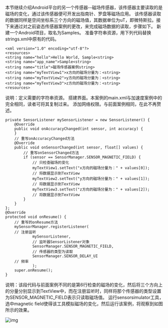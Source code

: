 本节继续介绍Android平台的另一个传感器--磁场传感器，该传感器主要读取的是磁场的变化，通过该传感器便可开发出指南针、罗盘等磁场应用。
该传感器读取的数据同样是空间坐标系三个方向的磁场值，其数据单位为uT，即微特斯拉。接下来通过对之前姿态传感器案例的更改，来完成磁场数据的读取，步骤如下。
新建一个Android项目，取名为Samples。
准备字符串资源，用下列代码替换strings.xml中原有的代码。
```  
<xml version="1.0" encoding="utf-8"?> 
<resources> 
<string name="hello">Hello World, Sample<string> 
<string name="app_name">Sample<string> 
<string name="title">磁场传感器案例string> 
<string name="myTextView1">x方向的磁场分量为：<string> 
<string name="myTextView2">y方向的磁场分量为：<string> 
<string name="myTextView3">z方向的磁场分量为：<string> 
<resources>
```
说明：定义需要的字符串资源。
搭建界面。本案例的main.xml与加速度案例中的完全相同，读者可将其复制过来。
添加网络权限。与前面案例相同，在此不再赘述。
```  
private SensorListener mySensorListener = new SensorListener() {
	@Override
	public void onAccuracyChanged(int sensor, int accuracy) {
	}
	// 重写onAccuracyChanged方法
	@Override
	public void onSensorChanged(int sensor, float[] values) {
		// 重写onSensorChanged方法
		if (sensor == SensorManager.SENSOR_MAGNETIC_FIELD) {
			// 只检查磁场的变化
			myTextView1.setText("x方向的磁场分量为：" + values[0]);
			// 将数据显示到TextView
			myTextView2.setText("y方向的磁场分量为：" + values[1]);
			// 将数据显示到TextView
			myTextView3.setText("z方向的磁场分量为：" + values[2]);
			// 将数据显示到TextView
		}
	}
};
@Override
protected void onResume() {
	// 重写的onResume方法
	mySensorManager.registerListener(
	// 注册监听
			mySensorListener,
			// 监听器SensorListener对象
			SensorManager.SENSOR_MAGNETIC_FIELD,
			// 传感器的类型为读取
			SensorManager.SENSOR_DELAY_UI
	// 频率
			);
	super.onResume();
}
```
说明：该段代码与前面案例不同的是第6行检查的磁场的变化，然后将三个方向上的分量分别显示到TextView中，而在注册监听时，同样将那个传感器的类型设置为SENSOR_MAGNETIC_FIELD表示只读取磁场值。
运行sensorsimulator工具，选中magnetic field使得该工具模拟磁场的变化，然后运行该案例，将观察到如图所示的效果。

![img](http://emanual.github.io/md-android/img/device_sensor/06_sensor.jpg) 